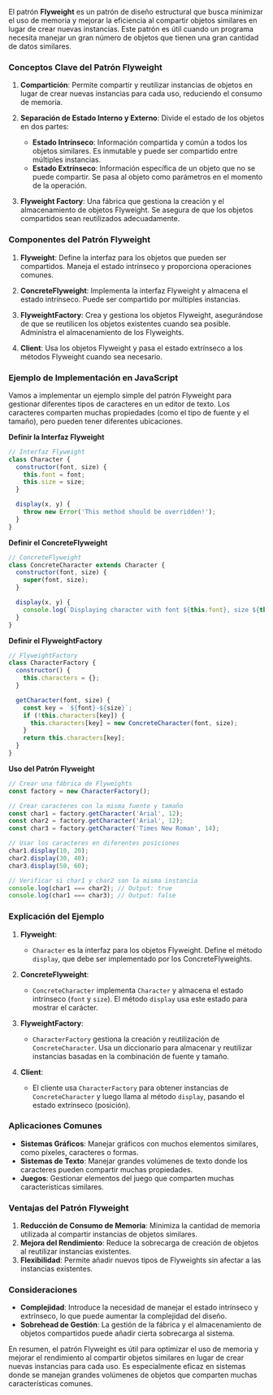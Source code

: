 El patrón **Flyweight** es un patrón de diseño estructural que busca minimizar el uso de memoria y mejorar la eficiencia al compartir objetos similares en lugar de crear nuevas instancias. Este patrón es útil cuando un programa necesita manejar un gran número de objetos que tienen una gran cantidad de datos similares.

### Conceptos Clave del Patrón Flyweight

1. **Compartición**: Permite compartir y reutilizar instancias de objetos en lugar de crear nuevas instancias para cada uso, reduciendo el consumo de memoria.

2. **Separación de Estado Interno y Externo**: Divide el estado de los objetos en dos partes:
   - **Estado Intrínseco**: Información compartida y común a todos los objetos similares. Es inmutable y puede ser compartido entre múltiples instancias.
   - **Estado Extrínseco**: Información específica de un objeto que no se puede compartir. Se pasa al objeto como parámetros en el momento de la operación.

3. **Flyweight Factory**: Una fábrica que gestiona la creación y el almacenamiento de objetos Flyweight. Se asegura de que los objetos compartidos sean reutilizados adecuadamente.

### Componentes del Patrón Flyweight

1. **Flyweight**: Define la interfaz para los objetos que pueden ser compartidos. Maneja el estado intrínseco y proporciona operaciones comunes.

2. **ConcreteFlyweight**: Implementa la interfaz Flyweight y almacena el estado intrínseco. Puede ser compartido por múltiples instancias.

3. **FlyweightFactory**: Crea y gestiona los objetos Flyweight, asegurándose de que se reutilicen los objetos existentes cuando sea posible. Administra el almacenamiento de los Flyweights.

4. **Client**: Usa los objetos Flyweight y pasa el estado extrínseco a los métodos Flyweight cuando sea necesario.

### Ejemplo de Implementación en JavaScript

Vamos a implementar un ejemplo simple del patrón Flyweight para gestionar diferentes tipos de caracteres en un editor de texto. Los caracteres comparten muchas propiedades (como el tipo de fuente y el tamaño), pero pueden tener diferentes ubicaciones.

**Definir la Interfaz Flyweight**

```javascript
// Interfaz Flyweight
class Character {
  constructor(font, size) {
    this.font = font;
    this.size = size;
  }

  display(x, y) {
    throw new Error('This method should be overridden!');
  }
}
```

**Definir el ConcreteFlyweight**

```javascript
// ConcreteFlyweight
class ConcreteCharacter extends Character {
  constructor(font, size) {
    super(font, size);
  }

  display(x, y) {
    console.log(`Displaying character with font ${this.font}, size ${this.size} at position (${x}, ${y})`);
  }
}
```

**Definir el FlyweightFactory**

```javascript
// FlyweightFactory
class CharacterFactory {
  constructor() {
    this.characters = {};
  }

  getCharacter(font, size) {
    const key = `${font}-${size}`;
    if (!this.characters[key]) {
      this.characters[key] = new ConcreteCharacter(font, size);
    }
    return this.characters[key];
  }
}
```

**Uso del Patrón Flyweight**

```javascript
// Crear una fábrica de Flyweights
const factory = new CharacterFactory();

// Crear caracteres con la misma fuente y tamaño
const char1 = factory.getCharacter('Arial', 12);
const char2 = factory.getCharacter('Arial', 12);
const char3 = factory.getCharacter('Times New Roman', 14);

// Usar los caracteres en diferentes posiciones
char1.display(10, 20);
char2.display(30, 40);
char3.display(50, 60);

// Verificar si char1 y char2 son la misma instancia
console.log(char1 === char2); // Output: true
console.log(char1 === char3); // Output: false
```

### Explicación del Ejemplo

1. **Flyweight**:
   - `Character` es la interfaz para los objetos Flyweight. Define el método `display`, que debe ser implementado por los ConcreteFlyweights.

2. **ConcreteFlyweight**:
   - `ConcreteCharacter` implementa `Character` y almacena el estado intrínseco (`font` y `size`). El método `display` usa este estado para mostrar el carácter.

3. **FlyweightFactory**:
   - `CharacterFactory` gestiona la creación y reutilización de `ConcreteCharacter`. Usa un diccionario para almacenar y reutilizar instancias basadas en la combinación de fuente y tamaño.

4. **Client**:
   - El cliente usa `CharacterFactory` para obtener instancias de `ConcreteCharacter` y luego llama al método `display`, pasando el estado extrínseco (posición).

### Aplicaciones Comunes

- **Sistemas Gráficos**: Manejar gráficos con muchos elementos similares, como píxeles, caracteres o formas.
- **Sistemas de Texto**: Manejar grandes volúmenes de texto donde los caracteres pueden compartir muchas propiedades.
- **Juegos**: Gestionar elementos del juego que comparten muchas características similares.

### Ventajas del Patrón Flyweight

1. **Reducción de Consumo de Memoria**: Minimiza la cantidad de memoria utilizada al compartir instancias de objetos similares.
2. **Mejora del Rendimiento**: Reduce la sobrecarga de creación de objetos al reutilizar instancias existentes.
3. **Flexibilidad**: Permite añadir nuevos tipos de Flyweights sin afectar a las instancias existentes.

### Consideraciones

- **Complejidad**: Introduce la necesidad de manejar el estado intrínseco y extrínseco, lo que puede aumentar la complejidad del diseño.
- **Sobrehead de Gestión**: La gestión de la fábrica y el almacenamiento de objetos compartidos puede añadir cierta sobrecarga al sistema.

En resumen, el patrón Flyweight es útil para optimizar el uso de memoria y mejorar el rendimiento al compartir objetos similares en lugar de crear nuevas instancias para cada uso. Es especialmente eficaz en sistemas donde se manejan grandes volúmenes de objetos que comparten muchas características comunes.